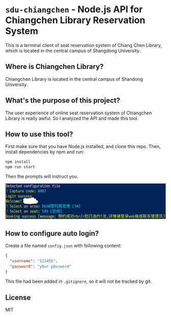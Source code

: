 # `sdu-chiangchen` - Node.js API for Chiangchen Library Reservation System

This is a terminal client of seat reservation system of Chiang Chen Library,
which is located in the central campus of Shangdong University.

## Where is Chiangchen Library?

Chiangchen Library is located in the central campus of Shandong University.

## What's the purpose of this project?

The user experience of online seat reservation system of Chiangchen Library is
really awful. So I analyzed the API and made this tool.

## How to use this tool?

First make sure that you have Node.js installed, and clone this repo.
Then, install dependencies by npm and run:

```shell
npm install
npm run start
```
Then the prompts will instruct you.

![Uasge](demo.png)

## How to configure auto login?

Create a file named `config.json` with following content:

```json
{
  "username": "123456",
  "password": "y0ur p@ssword"
}
```

This file had been added in `.gitignore`, so it will not be tracked by git.

## License

MIT